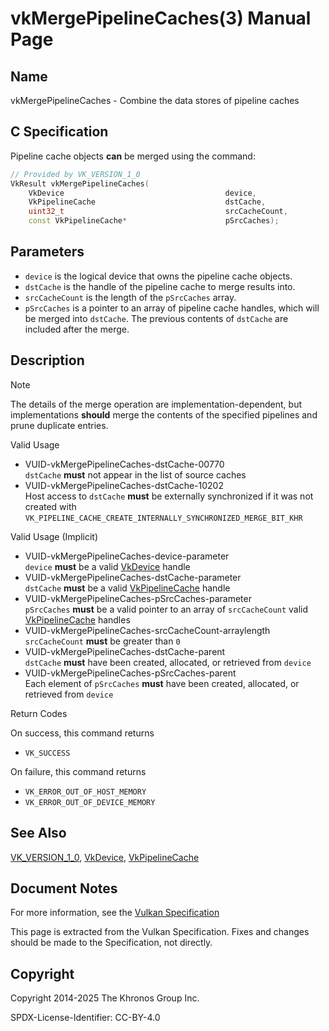 # vkMergePipelineCaches(3) Manual Page

## Name

vkMergePipelineCaches - Combine the data stores of pipeline caches



## [](#_c_specification)C Specification

Pipeline cache objects **can** be merged using the command:

```c++
// Provided by VK_VERSION_1_0
VkResult vkMergePipelineCaches(
    VkDevice                                    device,
    VkPipelineCache                             dstCache,
    uint32_t                                    srcCacheCount,
    const VkPipelineCache*                      pSrcCaches);
```

## [](#_parameters)Parameters

- `device` is the logical device that owns the pipeline cache objects.
- `dstCache` is the handle of the pipeline cache to merge results into.
- `srcCacheCount` is the length of the `pSrcCaches` array.
- `pSrcCaches` is a pointer to an array of pipeline cache handles, which will be merged into `dstCache`. The previous contents of `dstCache` are included after the merge.

## [](#_description)Description

Note

The details of the merge operation are implementation-dependent, but implementations **should** merge the contents of the specified pipelines and prune duplicate entries.

Valid Usage

- [](#VUID-vkMergePipelineCaches-dstCache-00770)VUID-vkMergePipelineCaches-dstCache-00770  
  `dstCache` **must** not appear in the list of source caches
- [](#VUID-vkMergePipelineCaches-dstCache-10202)VUID-vkMergePipelineCaches-dstCache-10202  
  Host access to `dstCache` **must** be externally synchronized if it was not created with `VK_PIPELINE_CACHE_CREATE_INTERNALLY_SYNCHRONIZED_MERGE_BIT_KHR`

Valid Usage (Implicit)

- [](#VUID-vkMergePipelineCaches-device-parameter)VUID-vkMergePipelineCaches-device-parameter  
  `device` **must** be a valid [VkDevice](https://registry.khronos.org/vulkan/specs/latest/man/html/VkDevice.html) handle
- [](#VUID-vkMergePipelineCaches-dstCache-parameter)VUID-vkMergePipelineCaches-dstCache-parameter  
  `dstCache` **must** be a valid [VkPipelineCache](https://registry.khronos.org/vulkan/specs/latest/man/html/VkPipelineCache.html) handle
- [](#VUID-vkMergePipelineCaches-pSrcCaches-parameter)VUID-vkMergePipelineCaches-pSrcCaches-parameter  
  `pSrcCaches` **must** be a valid pointer to an array of `srcCacheCount` valid [VkPipelineCache](https://registry.khronos.org/vulkan/specs/latest/man/html/VkPipelineCache.html) handles
- [](#VUID-vkMergePipelineCaches-srcCacheCount-arraylength)VUID-vkMergePipelineCaches-srcCacheCount-arraylength  
  `srcCacheCount` **must** be greater than `0`
- [](#VUID-vkMergePipelineCaches-dstCache-parent)VUID-vkMergePipelineCaches-dstCache-parent  
  `dstCache` **must** have been created, allocated, or retrieved from `device`
- [](#VUID-vkMergePipelineCaches-pSrcCaches-parent)VUID-vkMergePipelineCaches-pSrcCaches-parent  
  Each element of `pSrcCaches` **must** have been created, allocated, or retrieved from `device`

Return Codes

On success, this command returns

- `VK_SUCCESS`

On failure, this command returns

- `VK_ERROR_OUT_OF_HOST_MEMORY`
- `VK_ERROR_OUT_OF_DEVICE_MEMORY`

## [](#_see_also)See Also

[VK\_VERSION\_1\_0](https://registry.khronos.org/vulkan/specs/latest/man/html/VK_VERSION_1_0.html), [VkDevice](https://registry.khronos.org/vulkan/specs/latest/man/html/VkDevice.html), [VkPipelineCache](https://registry.khronos.org/vulkan/specs/latest/man/html/VkPipelineCache.html)

## [](#_document_notes)Document Notes

For more information, see the [Vulkan Specification](https://registry.khronos.org/vulkan/specs/latest/html/vkspec.html#vkMergePipelineCaches)

This page is extracted from the Vulkan Specification. Fixes and changes should be made to the Specification, not directly.

## [](#_copyright)Copyright

Copyright 2014-2025 The Khronos Group Inc.

SPDX-License-Identifier: CC-BY-4.0